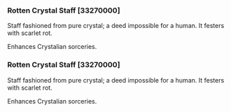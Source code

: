 ### Rotten Crystal Staff [33270000]

Staff fashioned from pure crystal; a deed impossible for a human. It festers with scarlet rot.

Enhances Crystalian sorceries.### Rotten Crystal Staff [33270000]

Staff fashioned from pure crystal; a deed impossible for a human. It festers with scarlet rot.

Enhances Crystalian sorceries.